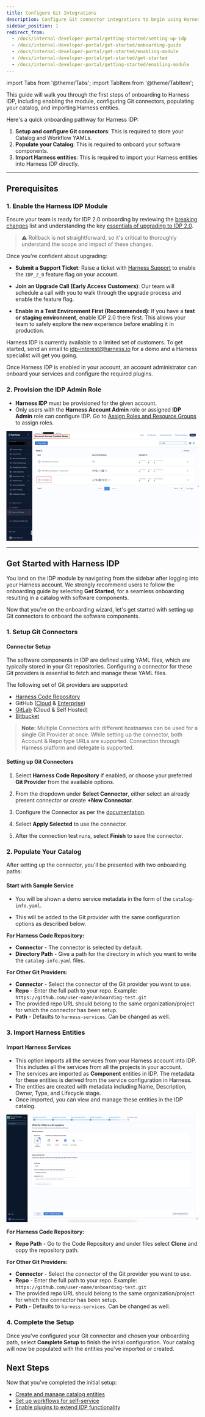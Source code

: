 ```yaml
---
title: Configure Git Integrations
description: Configure Git connector integrations to begin using Harness IDP. 
sidebar_position: 1
redirect_from:
  - /docs/internal-developer-portal/getting-started/setting-up-idp
  - /docs/internal-developer-portal/get-started/onboarding-guide
  - /docs/internal-developer-portal/get-started/enabling-module
  - /docs/internal-developer-portal/get-started/get-started
  - /docs/internal-developer-portal/getting-started/enabling-module
---
```


import Tabs from '@theme/Tabs';
import TabItem from '@theme/TabItem';

This guide will walk you through the first steps of onboarding to Harness IDP, including enabling the module, configuring Git connectors, populating your catalog, and importing Harness entities.

Here's a quick onboarding pathway for Harness IDP: 
1. **Setup and configure Git connectors**: This is required to store your Catalog and Workflow YAMLs. 
2. **Populate your Catalog**: This is required to onboard your software components.
3. **Import Harness entities**: This is required to import your Harness entities into Harness IDP directly.

---

## Prerequisites

### 1. Enable the Harness IDP Module

<Tabs groupId="idp-version">
<TabItem value="idp-2" label="IDP 2.0" default>

Ensure your team is ready for IDP 2.0 onboarding by reviewing the [breaking changes](/docs/internal-developer-portal/idp-2o-overview/2-0-overview-and-upgrade-path.md) list and understanding the key [essentials of upgrading to IDP 2.0](/docs/internal-developer-portal/idp-2o-overview/migrating-idp-2o.md).

> ⚠️ Rollback is not straightforward, so it's critical to thoroughly understand the scope and impact of these changes.

Once you're confident about upgrading:

* **Submit a Support Ticket**: 
  Raise a ticket with [Harness Support](https://support.harness.io) to enable the `IDP_2_0` feature flag on your account.

* **Join an Upgrade Call (Early Access Customers)**: 
  Our team will schedule a call with you to walk through the upgrade process and enable the feature flag.

* **Enable in a Test Environment First (Recommended)**: 
  If you have a **test or staging environment**, enable IDP 2.0 there first. This allows your team to safely explore the new experience before enabling it in production.

</TabItem>
<TabItem value="idp-1" label="IDP 1.0">

Harness IDP is currently available to a limited set of customers. To get started, send an email to idp-interest@harness.io for a demo and a Harness specialist will get you going.

Once Harness IDP is enabled in your account, an account administrator can onboard your services and configure the required plugins.

</TabItem>
</Tabs>

### 2. Provision the IDP Admin Role 

- **Harness IDP** must be provisioned for the given account.
- Only users with the **Harness Account Admin** role or assigned **IDP Admin** role can configure IDP. Go to [Assign Roles and Resource Groups](https://developer.harness.io/docs/platform/role-based-access-control/add-user-groups/#assign-roles-and-resource-groups) to assign roles.

![](./static/rbac-config.png)

---

## Get Started with Harness IDP
You land on the IDP module by navigating from the sidebar after logging into your Harness account. We strongly recommend users to follow the onboarding guide by selecting **Get Started**, for a seamless onboarding resulting in a catalog with software components.

<DocVideo src="https://app.tango.us/app/embed/e910ff06-1277-4812-aed3-0f5c7f70bc8d" title="Get Started with IDP" />

Now that you're on the onboarding wizard, let's get started with setting up Git connectors to onboard the software components.

### 1. Setup Git Connectors

#### Connector Setup

The software components in IDP are defined using YAML files, which are typically stored in your Git repositories. Configuring a connector for these Git providers is essential to fetch and manage these YAML files.

The following set of Git providers are supported:

- [Harness Code Repository](https://www.harness.io/products/code-repository)
- GitHub ([Cloud](https://developer.harness.io/docs/platform/connectors/code-repositories/connect-to-code-repo#connect-to-github) & [Enterprise](https://docs.github.com/en/enterprise-server@3.14/admin/overview/about-github-enterprise-server))
- [GitLab](https://developer.harness.io/docs/platform/connectors/code-repositories/connect-to-code-repo#connect-to-gitlab) (Cloud & Self Hosted)
- [Bitbucket](https://developer.harness.io/docs/platform/connectors/code-repositories/connect-to-code-repo#connect-to-bitbucket)

> **Note:** Multiple Connectors with different hostnames can be used for a single Git Provider at once. While setting up the connector, both Account & Repo type URLs are supported. Connection through Harness platform and delegate is supported.

#### Setting up Git Connectors

1. Select **Harness Code Repository** if enabled, or choose your preferred **Git Provider** from the available options.

2. From the dropdown under **Select Connector**, either select an already present connector or create **+New Connector**.
3. Configure the Connector as per the [documentation](https://developer.harness.io/docs/platform/connectors/code-repositories/connect-to-code-repo).
4. Select **Apply Selected** to use the connector.
5. After the connection test runs, select **Finish** to save the connector.

<DocVideo src="https://app.tango.us/app/embed/76371411-0ce5-49f6-82f8-7aa90098d559" title="Integrate GitHub with Harness Platform" />

### 2. Populate Your Catalog

After setting up the connector, you'll be presented with two onboarding paths:

#### Start with Sample Service

- You will be shown a demo service metadata in the form of the `catalog-info.yaml`.

- This will be added to the Git provider with the same configuration options as described below.

**For Harness Code Repository:**
- **Connector** - The connector is selected by default.
- **Directory Path** - Give a path for the directory in which you want to write the `catalog-info.yaml` files.

**For Other Git Providers:**
- **Connector** - Select the connector of the Git provider you want to use.
- **Repo** - Enter the full path to your repo. Example: `https://github.com/user-name/onboarding-test.git`
- The provided repo URL should belong to the same organization/project for which the connector has been setup.
- **Path** - Defaults to `harness-services`. Can be changed as well.

<DocVideo src="https://app.tango.us/app/embed/69e37f8a-d4c2-477d-9da8-1d2e89ad8082" title="Populate your Catalog" />

### 3. Import Harness Entities

#### Import Harness Services

- This option imports all the services from your Harness account into IDP. This includes all the services from all the projects in your account.
- The services are imported as **Component** entities in IDP. The metadata for these entities is derived from the service configuration in Harness.
- The entities are created with metadata including Name, Description, Owner, Type, and Lifecycle stage.
- Once imported, you can view and manage these entities in the IDP catalog.

![](./content/setup-git-integration/static/select-path.png)

**For Harness Code Repository:**
- **Repo Path** - Go to the Code Repository and under files select **Clone** and copy the repository path.

**For Other Git Providers:**
- **Connector** - Select the connector of the Git provider you want to use.
- **Repo** - Enter the full path to your repo. Example: `https://github.com/user-name/onboarding-test.git`
- The provided repo URL should belong to the same organization/project for which the connector has been setup.
- **Path** - Defaults to `harness-services`. Can be changed as well.

### 4. Complete the Setup

Once you've configured your Git connector and chosen your onboarding path, select **Complete Setup** to finish the initial configuration. Your catalog will now be populated with the entities you've imported or created.

## Next Steps

Now that you've completed the initial setup:

- [Create and manage catalog entities](/docs/internal-developer-portal/get-started/catalog-2o.md)
- [Set up workflows for self-service](/docs/internal-developer-portal/get-started/workflows-2o.md)
- [Enable plugins to extend IDP functionality](/docs/internal-developer-portal/plugins/enable-a-new-plugin)

